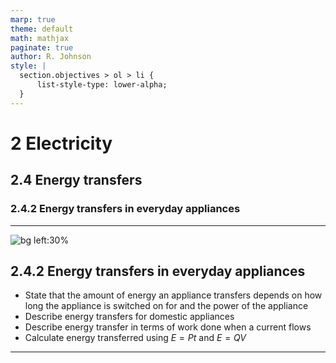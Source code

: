 ```yaml
---
marp: true
theme: default
math: mathjax
paginate: true
author: R. Johnson
style: |
  section.objectives > ol > li {
      list-style-type: lower-alpha;
  }
---
```


# 2 Electricity
## 2.4 Energy transfers
### 2.4.2 Energy transfers in everyday appliances

---

<!-- _class: objectives -->

![bg left:30%](https://images.unsplash.com/photo-1492962827063-e5ea0d8c01f5?ixlib=rb-4.0.3&ixid=MnwxMjA3fDB8MHxwaG90by1wYWdlfHx8fGVufDB8fHx8&auto=format&fit=crop&w=2121&q=80)
## 2.4.2 Energy transfers in everyday appliances


- State that the amount of energy an appliance transfers depends on how long the appliance is switched on for and the power of the appliance
- Describe energy transfers for domestic appliances
- Describe energy transfer in terms of work done when a current flows
- Calculate energy transferred using $E=Pt$ and $E=QV$



---